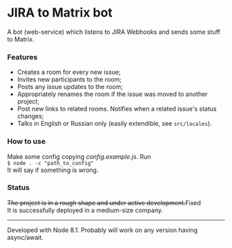 # JIRA to Matrix bot  
A bot (web-service) which listens to JIRA Webhooks and sends some stuff to Matrix.  
### Features
+ Creates a room for every new issue;  
+ Invites new participants to the room;
+ Posts any issue updates to the room;
+ Appropriately renames the room if the issue was moved to another project;
+ Post new links to related rooms. Notifies when a related issue's status changes;
+ Talks in English or Russian only (easily extendible, see `src/locales`).
### How to use
Make some config copying _config.example.js_. Run  
`$ node . -c "path_to_config"`  
It will say if something is wrong.  

### Status
~~The project is in a rough shape and under active development.~~Fixed  
It is successfully deployed in a medium-size company.

___
Developed with Node 8.1. Probably will work on any version having async/await. 
